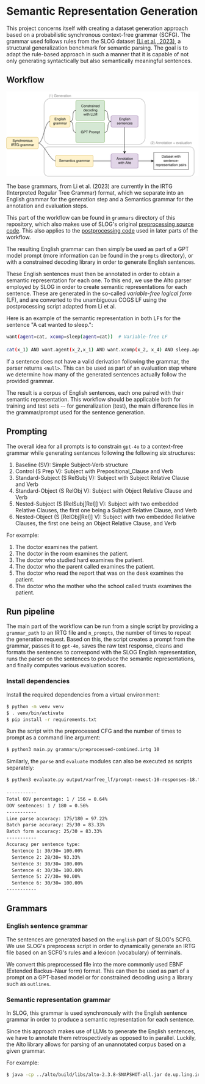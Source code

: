 # Semantic Representation Generation

This project concerns itself with creating a dataset generation approach based on a probabilistic synchronous context-free grammar (SCFG). The grammar used follows rules from the SLOG dataset [(Li et al., 2023)](https://arxiv.org/abs/2310.15040), a structural generalization benchmark for semantic parsing. The goal is to adapt the rule-based approach in such a manner that it is capable of not only generating syntactically but also semantically meaningful sentences.

## Workflow

![workflow](img/workflow.png)

The base grammars, from Li et al. (2023) are currently in the IRTG (Interpreted Regular Tree Grammar) format, which we separate into an English grammar for the generation step and a Semantics grammar for the annotation and evaluation steps.

This part of the workflow can be found in `grammars` directory of this repository, which also makes use of SLOG's original [preprocessing source code](https://github.com/bingzhilee/SLOG/tree/main/generation_scripts/grammars). This also applies to the [postprocessing code](https://github.com/bingzhilee/SLOG/tree/main/generation_scripts/varfree2cogs_converter) used in later parts of the workflow.

The resulting English grammar can then simply be used as part of a GPT model prompt (more information can be found in the `prompts` directory), or with a constrained decoding library in order to generate English sentences.

These English sentences must then be annotated in order to obtain a semantic representation for each one. To this end, we use the Alto parser employed by SLOG in order to create semantic representations for each sentence. These are generated in the so-called *variable-free logical form* (LF), and are converted to the unambiguous COGS LF using the postprocessing script adapted from Li et al.

Here is an example of the semantic representation in both LFs for the sentence "A cat wanted to sleep.":

```bash
want(agent=cat, xcomp=sleep(agent=cat))  # Variable-free LF 

cat(x_1) AND want.agent(x_2,x_1) AND want.xcomp(x_2, x_4) AND sleep.agent(x_4,x_1)  # COGS LF
```

If a sentence does not have a valid derivation following the grammar, the parser returns `<null>`. This can be used as part of an evaluation step where we determine how many of the generated sentences actually follow the provided grammar.

The result is a corpus of English sentences, each one paired with their semantic representation. This workflow should be applicable both for training and test sets -- for generalization (test), the main difference lies in the grammar/prompt used for the sentence generation.

## Prompting

The overall idea for all prompts is to constrain `gpt-4o` to a context-free grammar while generating sentences following the following six structures:

1) Baseline (SV): Simple Subject-Verb structure
2) Control (S Prep V): Subject with Prepositional_Clause and Verb
3) Standard-Subject (S RelSubj V): Subject with Subject Relative Clause and Verb
4) Standard-Object (S RelObj V): Subject with Object Relative Clause and Verb
5) Nested-Subject (S [RelSubj[Rel]] V): Subject with two embedded Relative Clauses, the first one being a Subject Relative Clause, and Verb
6) Nested-Object (S [RelObj[Rel]] V): Subject with two embedded Relative Clauses, the first one being an Object Relative Clause, and Verb

For example:

1. The doctor examines the patient.
2. The doctor in the room examines the patient.
3. The doctor who studied hard examines the patient.
4. The doctor who the parent called examines the patient.
5. The doctor who read the report that was on the desk examines the patient.
6. The doctor who the mother who the school called trusts examines the patient.

## Run pipeline

The main part of the workflow can be run from a single script by providing a `grammar_path` to an IRTG file and `n_prompts`, the number of times to repeat the generation request. Based on this, the script creates a prompt from the grammar, passes it to `gpt-4o`, saves the raw text response, cleans and formats the sentences to correspond with the SLOG English representation, runs the parser on the sentences to produce the semantic representations, and finally computes various evaluation scores.

### Install dependencies 

Install the required dependencies from a virtual environment:

```bash
$ python -m venv venv
$ . venv/bin/activate
$ pip install -r requirements.txt
```

Run the script with the preprocessed CFG and the number of times to prompt as a command line argument:

```bash
$ python3 main.py grammars/preprocessed-combined.irtg 10
``` 

Similarly, the `parse` and `evaluate` modules can also be executed as scripts separately:

```bash
$ python3 evaluate.py output/varfree_lf/prompt-newest-10-responses-18.txt grammars/preprocessed-combined.irtg 

-----------
Total OOV percentage: 1 / 156 = 0.64%
OOV sentences: 1 / 180 = 0.56%
-----------
Line parse accuracy: 175/180 = 97.22%
Batch parse accuracy: 25/30 = 83.33%
Batch form accuracy: 25/30 = 83.33%
-----------
Accuracy per sentence type:
  Sentence 1: 30/30= 100.00%
  Sentence 2: 28/30= 93.33%
  Sentence 3: 30/30= 100.00%
  Sentence 4: 30/30= 100.00%
  Sentence 5: 27/30= 90.00%
  Sentence 6: 30/30= 100.00%
-----------
```

## Grammars

### English sentence grammar

The sentences are generated based on the `english` part of SLOG's SCFG. We use SLOG's preprocess script in order to dynamically generate an IRTG file based on an SCFG's rules and a lexicon (vocabulary) of terminals.

We convert this preprocessed file into the more commonly used EBNF (Extended Backus–Naur form) format. This can then be used as part of a prompt on a GPT-based model or for constrained decoding using a library such as `outlines`.

### Semantic representation grammar

In SLOG, this grammar is used synchronously with the English sentence grammar in order to produce a semantic representation for each sentence.

Since this approach makes use of LLMs to generate the English sentences, we have to annotate them retrospectively as opposed to in parallel. Luckily, the Alto library allows for parsing of an unannotated corpus based on a given grammar.

For example: 

```bash
$ java -cp ../alto/build/libs/alto-2.3.8-SNAPSHOT-all.jar de.up.ling.irtg.script.ParsingEvaluator -g grammars/preprocessed-main.irtg -I english -O semantics=cogs --no-derivations test-alto.txt
```
